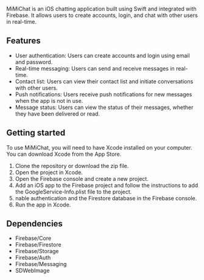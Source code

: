 MiMiChat is an iOS chatting application built using Swift and integrated with Firebase. It allows users to create accounts, login, and chat with other users in real-time.

## Features
* User authentication: Users can create accounts and login using email and password.
* Real-time messaging: Users can send and receive messages in real-time.
* Contact list: Users can view their contact list and initiate conversations with other users.
* Push notifications: Users receive push notifications for new messages when the app is not in use.
* Message status: Users can view the status of their messages, whether they have been delivered or read.

## Getting started
To use MiMiChat, you will need to have Xcode installed on your computer. You can download Xcode from the App Store.

1. Clone the repository or download the zip file.
2. Open the project in Xcode.
3. Open the Firebase console and create a new project.
4. Add an iOS app to the Firebase project and follow the instructions to add the GoogleService-Info.plist file to the project.
5. nable authentication and the Firestore database in the Firebase console.
6. Run the app in Xcode.

## Dependencies
* Firebase/Core
* Firebase/Firestore
* Firebase/Storage
* Firebase/Auth
* Firebase/Messaging
* SDWebImage
